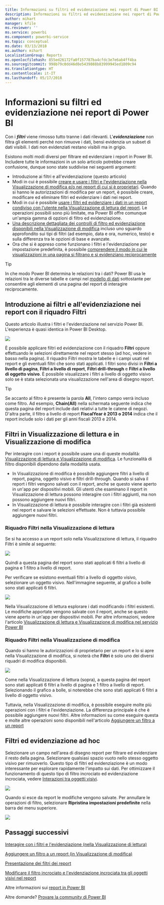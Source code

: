 ```yaml
---
title: Informazioni su filtri ed evidenziazione nei report di Power BI
description: Informazioni su filtri ed evidenziazione nei report di Power BI
author: mihart
manager: kfile
ms.reviewer: ''
ms.service: powerbi
ms.component: powerbi-service
ms.topic: conceptual
ms.date: 03/13/2018
ms.author: mihart
LocalizationGroup: Reports
ms.openlocfilehash: 855ed26172fa0f157787ba4cfdc3e7e6ab4ff4ba
ms.sourcegitcommit: 998b79c0dd46d0e5439888b83999945ed1809c94
ms.translationtype: HT
ms.contentlocale: it-IT
ms.lasthandoff: 05/17/2018
---
```

# <a name="about-filters-and-highlighting-in-power-bi-reports"></a>Informazioni su filtri ed evidenziazione nei report di Power BI
Con i ***filtri*** viene rimosso tutto tranne i dati rilevanti.  L'***evidenziazione*** non filtra gli elementi perché non rimuove i dati, bensì evidenzia un subset di dati visibili. I dati non evidenziati restano visibili ma in grigio.

Esistono molti modi diversi per filtrare ed evidenziare i report in Power BI. Includere tutte le informazioni in un solo articolo potrebbe creare confusione, dunque sono state suddivise nei seguenti argomenti:

* Introduzione ai filtri e all'evidenziazione (questo articolo)
* Modi in cui è possibile [creare e usare i filtri e l'evidenziazione nella Visualizzazione di modifica e/o nei report di cui si è proprietari](power-bi-report-add-filter.md). Quando si hanno le autorizzazioni di modifica per un report, è possibile creare, modificare ed eliminare filtri ed evidenziare i dati nei report.
* Modi in cui è possibile [usare i filtri ed evidenziare i dati in un report condiviso con l'utente nella Visualizzazione di lettura del report](service-reading-view-and-editing-view.md). Le operazioni possibili sono più limitate, ma Power BI offre comunque un'ampia gamma di opzioni di filtro ed evidenziazione.  
* [Una descrizione dettagliata dei controlli di filtro ed evidenziazione disponibili nella Visualizzazione di modifica](power-bi-how-to-report-filter.md) incluso uno sguardo approfondito sui tipi di filtri (ad esempio, data e ora, numerico, testo) e sulla differenza tra le opzioni di base e avanzate.
* Ora che si è appreso come funzionano i filtri e l'evidenziazione per impostazione predefinita, è possibile [comprendere il modo in cui le visualizzazioni in una pagina si filtrano e si evidenziano reciprocamente](service-reports-visual-interactions.md)

> [!TIP]
> In che modo Power BI determina le relazioni tra i dati?  Power BI usa le relazioni tra le diverse tabelle e campi nel [modello di dati](https://support.office.com/article/Create-a-Data-Model-in-Excel-87e7a54c-87dc-488e-9410-5c75dbcb0f7b?ui=en-US&rs=en-US&ad=US) sottostante per consentire agli elementi di una pagina del report di interagire reciprocamente.
> 
> 

## <a name="introduction-to-filters-and-highlighting-in-reports-using-the-filters-pane"></a>Introduzione ai filtri e all'evidenziazione nei report con il riquadro Filtri
 Questo articolo illustra i filtri e l'evidenziazione nel servizio Power BI.  L'esperienza è quasi identica in Power BI Desktop.  

![](media/power-bi-reports-filters-and-highlighting/power-bi-add-filter-reading-view.png)

È possibile applicare filtri ed evidenziazione con il riquadro **Filtri** oppure effettuando le selezioni direttamente nel report stesso (ad hoc, vedere in basso nella pagina). Il riquadro Filtri mostra le tabelle e i campi usati nel report e gli eventuali filtri che sono stati applicati. I filtri sono divisi in **Filtri a livello di pagina**, **Filtri a livello di report**, **Filtri drill-through** e **Filtri a livello di oggetto visivo**.  È possibile visualizzare i filtri a livello di oggetto visivo solo se è stata selezionata una visualizzazione nell'area di disegno report.

> [!TIP]
> Se accanto al filtro è presente la parola **All**, l'intero campo verrà incluso come filtro.  Ad esempio, **Chain(All)** nella schermata seguente indica che questa pagina del report include dati relativi a tutte le catene di negozi.  D'altra parte, il filtro a livello di report **FiscalYear è 2013 o 2014** indica che il report include solo i dati per gli anni fiscali 2013 e 2014.
> 
> 

## <a name="filters-in-reading-view-versus-editing-view"></a>Filtri in Visualizzazione di lettura e in Visualizzazione di modifica
Per interagire con i report è possibile usare una di queste modalità: [Visualizzazione di lettura e Visualizzazione di modifica](service-reading-view-and-editing-view.md).  Le funzionalità di filtro disponibili dipendono dalla modalità usata.

* In Visualizzazione di modifica è possibile aggiungere filtri a livello di report, pagina, oggetto visivo e filtri drill-through. Quando si salva il report i filtri vengono salvati con il report, anche se questo viene aperto in un'app per dispositivi mobili. Gli utenti che esaminano il report in Visualizzazione di lettura possono interagire con i filtri aggiunti, ma non possono aggiungere nuovi filtri.
* In Visualizzazione di lettura è possibile interagire con i filtri già esistenti nel report e salvare le selezioni effettuate.  Non è tuttavia possibile aggiungere nuovi filtri.

### <a name="the-filters-pane-in-reading-view"></a>Riquadro Filtri nella Visualizzazione di lettura
Se si ha accesso a un report solo nella Visualizzazione di lettura, il riquadro Filtri è simile al seguente:

![](media/power-bi-reports-filters-and-highlighting/power-bi-filter-reading-view.png)

Quindi a questa pagina del report sono stati applicati 6 filtri a livello di pagina e 1 filtro a livello di report.

Per verificare se esistono eventuali filtri a livello di oggetto visivo, selezionare un oggetto visivo. Nell'immagine seguente, al grafico a bolle sono stati applicati 6 filtri.

![](media/power-bi-reports-filters-and-highlighting/power-bi-filter-visual-level.png)

Nella Visualizzazione di lettura esplorare i dati modificando i filtri esistenti. Le modifiche apportate vengono salvate con il report, anche se questo viene aperto in un'app per dispositivi mobili. Per altre informazioni, vedere l'articolo [Visualizzazione di lettura e Visualizzazione di modifica nel servizio Power BI](service-reading-view-and-editing-view.md)

### <a name="the-filters-pane-in-editing-view"></a>Riquadro Filtri nella Visualizzazione di modifica
Quando si hanno le autorizzazioni di proprietario per un report e lo si apre nella Visualizzazione di modifica, si noterà che **Filtri** è solo uno dei diversi riquadri di modifica disponibili.

![](media/power-bi-reports-filters-and-highlighting/power-bi-add-filter-editing-view.png)

Come nella Visualizzazione di lettura (sopra), a questa pagina del report sono stati applicati 6 filtri a livello di pagina e 1 filtro a livello di report. Selezionando il grafico a bolle, si noterebbe che sono stati applicati 6 filtri a livello di oggetto visivo.

Tuttavia, nella Visualizzazione di modifica, è possibile eseguire molte più operazioni con i filtri e l'evidenziazione. La differenza principale è che è possibile aggiungere nuovi filtri. Altre informazioni su come eseguire questa e molte altre operazioni sono disponibili nell'articolo [Aggiungere un filtro a un report](power-bi-report-add-filter.md)

## <a name="ad-hoc-filtering-and-highlighting"></a>Filtri ed evidenziazione ad hoc
Selezionare un campo nell'area di disegno report per filtrare ed evidenziare il resto della pagina. Selezionare qualsiasi spazio vuoto nello stesso oggetto visivo per rimuoverlo. Questo tipo di filtri ed evidenziazione è un modo interessante per esplorare rapidamente l'impatto sui dati. Per ottimizzare il funzionamento di questo tipo di filtro incrociato ed evidenziazione incrociata, vedere [Interazioni tra oggetti visivi](service-reports-visual-interactions.md).

![](media/power-bi-reports-filters-and-highlighting/power-bi-adhoc-filter.gif)

Quando si esce da report le modifiche vengono salvate. Per annullare le operazioni di filtro, selezionare **Ripristina impostazioni predefinite** nella barra dei menu superiore.

![](media/power-bi-reports-filters-and-highlighting/power-bi-reset-to-default.png)

## <a name="next-steps"></a>Passaggi successivi
[Interagire con i filtri e l'evidenziazione (nella Visualizzazione di lettura)](service-reading-view-and-editing-view.md)

[Aggiungere un filtro a un report (in Visualizzazione di modifica)](power-bi-report-add-filter.md)

[Presentazione dei filtri dei report](power-bi-how-to-report-filter.md)

[Modificare il filtro incrociato e l'evidenziazione incrociata tra gli oggetti visivi nel report](service-reports-visual-interactions.md)

Altre informazioni sui [report in Power BI](service-reports.md)

Altre domande? [Provare la community di Power BI](http://community.powerbi.com/)

